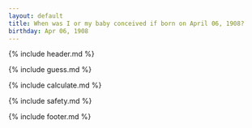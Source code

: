 ```yaml
---
layout: default
title: When was I or my baby conceived if born on April 06, 1908?
birthday: Apr 06, 1908
---
```


{% include header.md %}

{% include guess.md %}

{% include calculate.md %}

{% include safety.md %}

{% include footer.md %}



